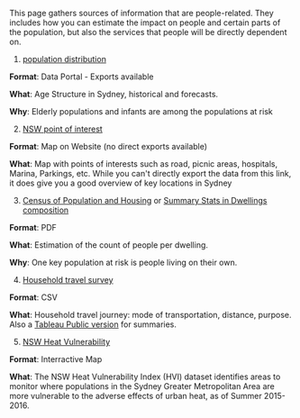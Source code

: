 This page gathers sources of information that are people-related. They includes how you can estimate the impact on people and certain parts of the population, but also the services that people will be directly dependent on. 

1. [population distribution](https://forecast.id.com.au/sydney/population-age-structure) 

**Format**: Data Portal - Exports available 

**What**: Age Structure in Sydney, historical and forecasts. 

**Why**: Elderly populations and infants are among the populations at risk


2. [NSW point of interest](https://portal.data.nsw.gov.au/arcgis/home/webmap/viewer.html?useExisting=1&layers=ae8170f46a3840ce9e7fac63851a574a)

**Format**: Map on Website (no direct exports available) 

**What**: Map with points of interests such as road, picnic areas, hospitals, Marina, Parkings, etc. While you can't directly export the data from this link, it does give you a good overview of key locations in Sydney 


3. [Census of Population and Housing](https://www.abs.gov.au/AUSSTATS/abs@.nsf/DetailsPage/2901.02016?OpenDocument) 
or [Summary Stats in Dwellings composition](https://quickstats.censusdata.abs.gov.au/census_services/getproduct/census/2016/quickstat/UCL101001?opendocument)

**Format**: PDF 

**What**: Estimation of the count of people per dwelling. 

**Why**: One key population at risk is people living on their own.


4. [Household travel survey](https://data.nsw.gov.au/data/dataset/household-travel-survey)

**Format**: CSV 

**What**: Household travel journey: mode of transportation, distance, purpose. Also a [Tableau Public version](https://www.transport.nsw.gov.au/data-and-research/passenger-travel/surveys/household-travel-survey-hts/household-travel-survey-0) for summaries. 

5. [NSW Heat Vulnerability](https://datasets.seed.nsw.gov.au/dataset/nsw-heat-vulnerability-index-to-abs-statistical-area-level-1-2016)

**Format**: Interractive Map 

**What**: The NSW Heat Vulnerability Index (HVI) dataset identifies areas to monitor where populations in the Sydney Greater Metropolitan Area are more vulnerable to the adverse effects of urban heat, as of Summer 2015-2016.

